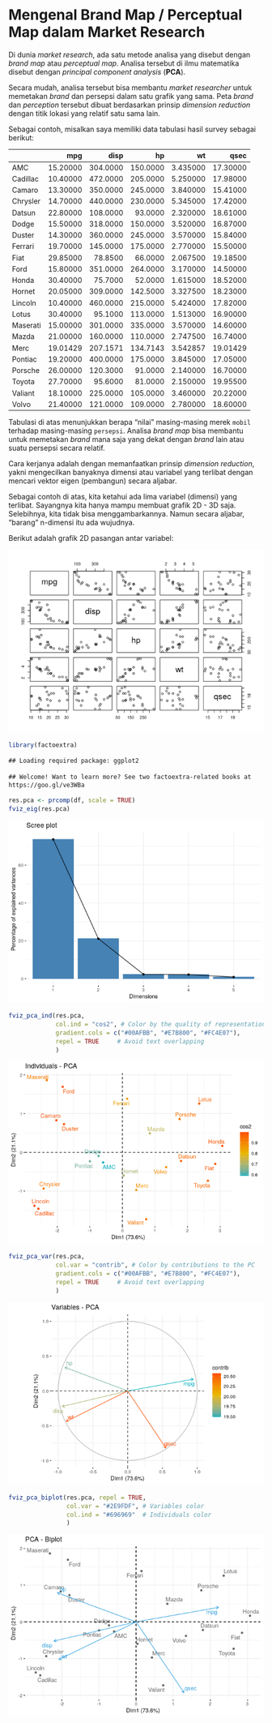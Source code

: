 Mengenal Brand Map / Perceptual Map dalam Market Research
================

Di dunia *market research*, ada satu metode analisa yang disebut dengan
*brand map* atau *perceptual map*. Analisa tersebut di ilmu matematika
disebut dengan *principal component analysis* (**PCA**).

Secara mudah, analisa tersebut bisa membantu *market researcher* untuk
memetakan *brand* dan persepsi dalam satu grafik yang sama. Peta *brand*
dan *perception* tersebut dibuat berdasarkan prinsip *dimension
reduction* dengan titik lokasi yang relatif satu sama lain.

Sebagai contoh, misalkan saya memiliki data tabulasi hasil survey
sebagai berikut:

|          |      mpg |     disp |       hp |       wt |     qsec |
|:---------|---------:|---------:|---------:|---------:|---------:|
| AMC      | 15.20000 | 304.0000 | 150.0000 | 3.435000 | 17.30000 |
| Cadillac | 10.40000 | 472.0000 | 205.0000 | 5.250000 | 17.98000 |
| Camaro   | 13.30000 | 350.0000 | 245.0000 | 3.840000 | 15.41000 |
| Chrysler | 14.70000 | 440.0000 | 230.0000 | 5.345000 | 17.42000 |
| Datsun   | 22.80000 | 108.0000 |  93.0000 | 2.320000 | 18.61000 |
| Dodge    | 15.50000 | 318.0000 | 150.0000 | 3.520000 | 16.87000 |
| Duster   | 14.30000 | 360.0000 | 245.0000 | 3.570000 | 15.84000 |
| Ferrari  | 19.70000 | 145.0000 | 175.0000 | 2.770000 | 15.50000 |
| Fiat     | 29.85000 |  78.8500 |  66.0000 | 2.067500 | 19.18500 |
| Ford     | 15.80000 | 351.0000 | 264.0000 | 3.170000 | 14.50000 |
| Honda    | 30.40000 |  75.7000 |  52.0000 | 1.615000 | 18.52000 |
| Hornet   | 20.05000 | 309.0000 | 142.5000 | 3.327500 | 18.23000 |
| Lincoln  | 10.40000 | 460.0000 | 215.0000 | 5.424000 | 17.82000 |
| Lotus    | 30.40000 |  95.1000 | 113.0000 | 1.513000 | 16.90000 |
| Maserati | 15.00000 | 301.0000 | 335.0000 | 3.570000 | 14.60000 |
| Mazda    | 21.00000 | 160.0000 | 110.0000 | 2.747500 | 16.74000 |
| Merc     | 19.01429 | 207.1571 | 134.7143 | 3.542857 | 19.01429 |
| Pontiac  | 19.20000 | 400.0000 | 175.0000 | 3.845000 | 17.05000 |
| Porsche  | 26.00000 | 120.3000 |  91.0000 | 2.140000 | 16.70000 |
| Toyota   | 27.70000 |  95.6000 |  81.0000 | 2.150000 | 19.95500 |
| Valiant  | 18.10000 | 225.0000 | 105.0000 | 3.460000 | 20.22000 |
| Volvo    | 21.40000 | 121.0000 | 109.0000 | 2.780000 | 18.60000 |

Tabulasi di atas menunjukkan berapa “nilai” masing-masing merek `mobil`
terhadap masing-masing `persepsi`. Analisa *brand map* bisa membantu
untuk memetakan *brand* mana saja yang dekat dengan *brand* lain atau
suatu persepsi secara relatif.

Cara kerjanya adalah dengan memanfaatkan prinsip *dimension reduction*,
yakni mengecilkan banyaknya dimensi atau variabel yang terlibat dengan
mencari vektor eigen (pembangun) secara aljabar.

Sebagai contoh di atas, kita ketahui ada lima variabel (dimensi) yang
terlibat. Sayangnya kita hanya mampu membuat grafik 2D - 3D saja.
Selebihnya, kita tidak bisa menggambarkannya. Namun secara aljabar,
“barang” n-dimensi itu ada wujudnya.

Berikut adalah grafik 2D pasangan antar variabel:

![](Draft_files/figure-gfm/unnamed-chunk-2-1.png)<!-- -->

``` r
library(factoextra)
```

    ## Loading required package: ggplot2

    ## Welcome! Want to learn more? See two factoextra-related books at https://goo.gl/ve3WBa

``` r
res.pca <- prcomp(df, scale = TRUE)
fviz_eig(res.pca)
```

![](Draft_files/figure-gfm/unnamed-chunk-3-1.png)<!-- -->

``` r
fviz_pca_ind(res.pca,
             col.ind = "cos2", # Color by the quality of representation
             gradient.cols = c("#00AFBB", "#E7B800", "#FC4E07"),
             repel = TRUE     # Avoid text overlapping
             )
```

![](Draft_files/figure-gfm/unnamed-chunk-4-1.png)<!-- -->

``` r
fviz_pca_var(res.pca,
             col.var = "contrib", # Color by contributions to the PC
             gradient.cols = c("#00AFBB", "#E7B800", "#FC4E07"),
             repel = TRUE     # Avoid text overlapping
             )
```

![](Draft_files/figure-gfm/unnamed-chunk-4-2.png)<!-- -->

``` r
fviz_pca_biplot(res.pca, repel = TRUE,
                col.var = "#2E9FDF", # Variables color
                col.ind = "#696969"  # Individuals color
                )
```

![](Draft_files/figure-gfm/unnamed-chunk-5-1.png)<!-- -->
